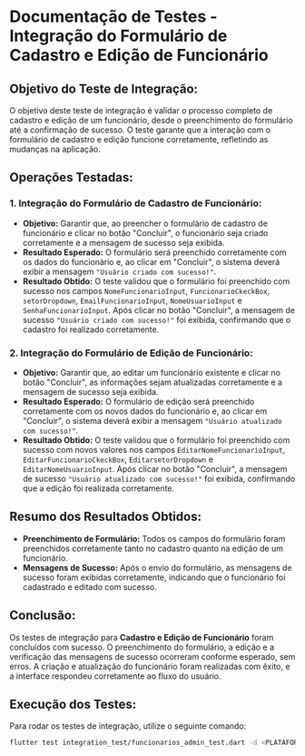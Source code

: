 # Documentação de Testes - Integração do Formulário de Cadastro e Edição de Funcionário

## Objetivo do Teste de Integração:

O objetivo deste teste de integração é validar o processo completo de cadastro e edição de um funcionário, desde o preenchimento do formulário até a confirmação de sucesso. O teste garante que a interação com o formulário de cadastro e edição funcione corretamente, refletindo as mudanças na aplicação.

## Operações Testadas:

### 1. **Integração do Formulário de Cadastro de Funcionário**:
- **Objetivo:** Garantir que, ao preencher o formulário de cadastro de funcionário e clicar no botão "Concluir", o funcionário seja criado corretamente e a mensagem de sucesso seja exibida.
- **Resultado Esperado:** O formulário será preenchido corretamente com os dados do funcionário e, ao clicar em "Concluir", o sistema deverá exibir a mensagem `"Usuário criado com sucesso!"`.
- **Resultado Obtido:** O teste validou que o formulário foi preenchido com sucesso nos campos `NomeFuncionarioInput`, `FuncionarioCkeckBox`, `setorDropdown`, `EmailFuncionarioInput`, `NomeUsuarioInput` e `SenhaFuncionarioInput`. Após clicar no botão "Concluir", a mensagem de sucesso `"Usuário criado com sucesso!"` foi exibida, confirmando que o cadastro foi realizado corretamente.

### 2. **Integração do Formulário de Edição de Funcionário**:
- **Objetivo:** Garantir que, ao editar um funcionário existente e clicar no botão "Concluir", as informações sejam atualizadas corretamente e a mensagem de sucesso seja exibida.
- **Resultado Esperado:** O formulário de edição será preenchido corretamente com os novos dados do funcionário e, ao clicar em "Concluir", o sistema deverá exibir a mensagem `"Usuário atualizado com sucesso!"`.
- **Resultado Obtido:** O teste validou que o formulário foi preenchido com sucesso com novos valores nos campos `EditarNomeFuncionarioInput`, `EditarFuncionarioCkeckBox`, `EditarsetorDropdown` e `EditarNomeUsuarioInput`. Após clicar no botão "Concluir", a mensagem de sucesso `"Usuário atualizado com sucesso!"` foi exibida, confirmando que a edição foi realizada corretamente.

## Resumo dos Resultados Obtidos:

- **Preenchimento de Formulário:** Todos os campos do formulário foram preenchidos corretamente tanto no cadastro quanto na edição de um funcionário.
- **Mensagens de Sucesso:** Após o envio do formulário, as mensagens de sucesso foram exibidas corretamente, indicando que o funcionário foi cadastrado e editado com sucesso.

## Conclusão:

Os testes de integração para **Cadastro e Edição de Funcionário** foram concluídos com sucesso. O preenchimento do formulário, a edição e a verificação das mensagens de sucesso ocorreram conforme esperado, sem erros. A criação e atualização do funcionário foram realizadas com êxito, e a interface respondeu corretamente ao fluxo do usuário.

## Execução dos Testes:

Para rodar os testes de integração, utilize o seguinte comando:

```bash
flutter test integration_test/funcionarios_admin_test.dart -d <PLATAFORMA> --dart-define=ANON_KEY=<SUA_CHAVE_AQUI>
```